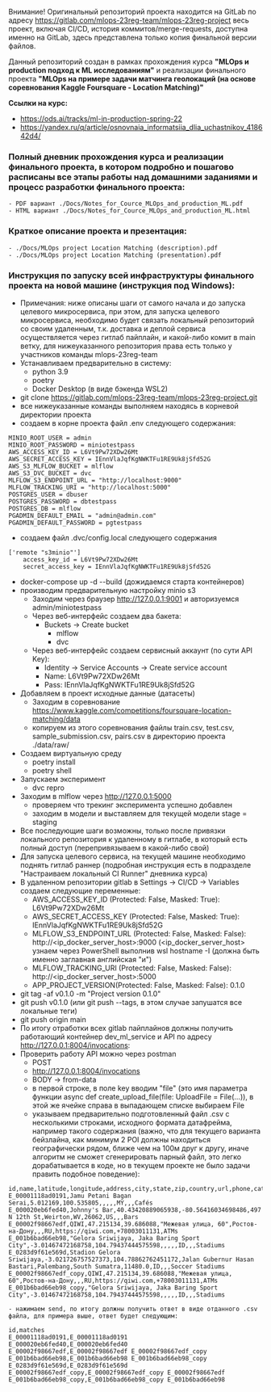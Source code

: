 Внимание! Оригинальный репозиторий проекта находится на GitLab по адресу https://gitlab.com/mlops-23reg-team/mlops-23reg-project весь проект, включая CI/CD, история коммитов/merge-requests, доступна именно на GitLab, здесь представлена только копия финальной версии файлов.
 
Данный репозиторий создан в рамках прохождения курса **"MLOps и production подход к ML исследованиям"** и реализации финального проекта **"MLOps на примере задачи матчинга геолокаций (на основе соревнования Kaggle Foursquare - Location Matching)"**

**Ссылки на курс:**
- https://ods.ai/tracks/ml-in-production-spring-22
- https://yandex.ru/q/article/osnovnaia_informatsiia_dlia_uchastnikov_418642d4/


### Полный дневник прохождения курса и реализации финального проекта, в котором подробно и пошагово расписаны все этапы работы над домашними заданиями и процесс разработки финального проекта:
	- PDF вариант ./Docs/Notes_for_Cource_MLOps_and_production_ML.pdf
	- HTML вариант ./Docs/Notes_for_Cource_MLOps_and_production_ML.html

### Краткое описание проекта и презентация:
	- ./Docs/MLOps project Location Matching (description).pdf
	- ./Docs/MLOps project Location Matching (presentation).pdf



### Инструкция по запуску всей инфраструктуры финального проекта на новой машине (инструкция под Windows):

- Примечания: ниже описаны шаги от самого начала и до запуска целевого микросервиса, при этом, для запуска целевого микросервиса, необходимо будет связать локальный репозиторий со своим удаленным, т.к. доставка и деплой сервиса осуществляется через гитлаб пайплайн, и какой-либо комит в main ветку, для нижеуказанного репозитория права есть только у участников команды mlops-23reg-team
- Устанавливаем предварительно в систему:
	- python 3.9
	- poetry
	- Docker Desktop (в виде бэкенда WSL2)
- git clone https://gitlab.com/mlops-23reg-team/mlops-23reg-project.git
- все нижеуказанные команды выполняем находясь в корневой директории проекта
- создаем в корне проекта файл .env следующего содержания:
```
MINIO_ROOT_USER = admin
MINIO_ROOT_PASSWORD = miniotestpass
AWS_ACCESS_KEY_ID = L6Vt9Pw72XDw26Mt
AWS_SECRET_ACCESS_KEY = IEnnVlaJqfKgNWKTFu1RE9Uk8jSfd52G
AWS_S3_MLFLOW_BUCKET = mlflow
AWS_S3_DVC_BUCKET = dvc
MLFLOW_S3_ENDPOINT_URL = "http://localhost:9000"
MLFLOW_TRACKING_URI = "http://localhost:5000"
POSTGRES_USER = dbuser
POSTGRES_PASSWORD = dbtestpass
POSTGRES_DB = mlflow
PGADMIN_DEFAULT_EMAIL = "admin@admin.com"
PGADMIN_DEFAULT_PASSWORD = pgtestpass
```
- создаем файл .dvc/config.local следующего содержания
```
['remote "s3minio"']
    access_key_id = L6Vt9Pw72XDw26Mt
    secret_access_key = IEnnVlaJqfKgNWKTFu1RE9Uk8jSfd52G
```
- docker-compose up -d --build (дожидаемся старта контейнеров)
- производим предварительную настройку minio s3
	- Заходим через браузер http://127.0.0.1:9001 и авторизуемся admin/miniotestpass
	- Через веб-интерфейс создаем два бакета:
		- Buckets -> Create bucket
			- mlflow
			- dvc
	- Через веб-интерфейс создаем сервисный аккаунт (по сути API Key):
		- Identity -> Service Accounts -> Create service account
		- Name: L6Vt9Pw72XDw26Mt
		- Pass: IEnnVlaJqfKgNWKTFu1RE9Uk8jSfd52G
- Добавляем в проект исходные данные (датасеты)
	- Заходим в соревнование https://www.kaggle.com/competitions/foursquare-location-matching/data 
	- копируем из этого соревнования файлы train.csv, test.csv, sample_submission.csv, pairs.csv в директорию проекта ./data/raw/
- Создаем виртуальную среду
	- poetry install
	- poetry shell
- Запускаем эксперимент
	- dvc repro
- Заходим в mlflow через http://127.0.0.1:5000 
	- проверяем что трекинг эксперимента успешно добавлен
	- заходим в модели и выставляем для текущей модели stage = staging
- Все последующие шаги возможны, только после привязки локального репозитория к удаленному в гитлабе, в который есть полный доступ (перепривязываем в какой-либо свой)
- Для запуска целевого сервиса, на текущей машине необходимо поднять гитлаб раннер (подробная инструкция есть в подразделе "Настраиваем локальный CI Runner" дневника курса)
- В удаленном репозитории gitlab в Settings -> CI/CD -> Variables создаем следующие переменные:
	- AWS_ACCESS_KEY_ID (Protected: False, Masked: True): L6Vt9Pw72XDw26Mt
	- AWS_SECRET_ACCESS_KEY (Protected: False, Masked: True): IEnnVlaJqfKgNWKTFu1RE9Uk8jSfd52G
	- MLFLOW_S3_ENDPOINT_URL (Protected: False, Masked: False):  http://<ip_docker_server_host>:9000 (<ip_docker_server_host> узнаем через PowerShell выполнив wsl hostname -I (должна быть именно заглавная английская "и")
	- MLFLOW_TRACKING_URI (Protected: False, Masked: False):  http://<ip_docker_server_host>:5000
	- APP_PROJECT_VERSION(Protected: False, Masked: False): 0.1.0
- git tag -af v0.1.0 -m "Project version 0.1.0"
- git push v0.1.0 (или git push --tags, в этом случае запушатся все локальные теги)
- git push origin main
- По итогу отработки всех gitlab пайплайнов должны получить работающий контейнер dev_ml_service и API по адресу http://127.0.0.1:8004/invocations:
- Проверить работу API можно через postman
	- POST
	- http://127.0.0.1:8004/invocations
	- BODY -> from-data
	- в первой строке, в поле key вводим "file" (это имя параметра функции async def create_upload_file(file: UploadFile = File(...)), в этой же ячейке справа в выпадающем списке выбираем File
	- указываем предварительно подготовленный файл .csv с несколькими строками, исходного формата датафрейма, например такого содержания (важно, что для текущего варианта бейзлайна, как минимум 2 POI должны находиться географически рядом, ближе чем на 100м друг к другу, иначе алгоритм не сможет сгенерировать парный файл, это легко дорабатывается в коде, но в текущем проекте не было задачи править подобное поведение):
```
id,name,latitude,longitude,address,city,state,zip,country,url,phone,categories
E_00001118ad0191,Jamu Petani Bagan Serai,5.012169,100.535805,,,,,MY,,,Cafés
E_000020eb6fed40,Johnny's Bar,40.43420889065938,-80.56416034698486,497 N 12th St,Weirton,WV,26062,US,,,Bars
E_00002f98667edf,QIWI,47.215134,39.686088,"Межевая улица, 60",Ростов-на-Дону,,,RU,https://qiwi.com,+78003011131,ATMs
E_001b6bad66eb98,"Gelora Sriwijaya, Jaka Baring Sport City",-3.01467472168758,104.79437444575598,,,,,ID,,,Stadiums
E_0283d9f61e569d,Stadion Gelora Sriwijaya,-3.021726757527373,104.78862762451172,Jalan Gubernur Hasan Bastari,Palembang,South Sumatra,11480.0,ID,,,Soccer Stadiums
E_00002f98667edf_copy,QIWI,47.215134,39.686088,"Межевая улица, 60",Ростов-на-Дону,,,RU,https://qiwi.com,+78003011131,ATMs
E_001b6bad66eb98_copy,"Gelora Sriwijaya, Jaka Baring Sport City",-3.01467472168758,104.79437444575598,,,,,ID,,,Stadiums 
```
	- нажимаем send, по итогу должны получить ответ в виде отданного .csv файла, для примера выше, ответ будет следующим:
```
id,matches
E_00001118ad0191,E_00001118ad0191
E_000020eb6fed40,E_000020eb6fed40
E_00002f98667edf,E_00002f98667edf E_00002f98667edf_copy
E_001b6bad66eb98,E_001b6bad66eb98 E_001b6bad66eb98_copy
E_0283d9f61e569d,E_0283d9f61e569d
E_00002f98667edf_copy,E_00002f98667edf_copy E_00002f98667edf
E_001b6bad66eb98_copy,E_001b6bad66eb98_copy E_001b6bad66eb98
```
